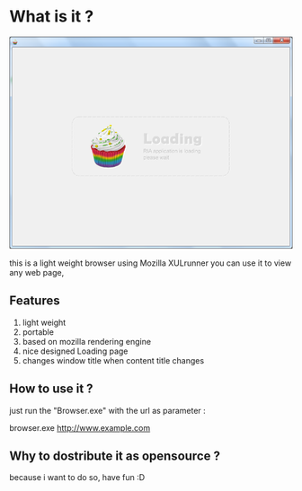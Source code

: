 What is it ? 
===================
![screenshot](https://github.com/blazeeboy/portableBrowser/raw/master/screenshot.PNG)

this is a light weight browser using Mozilla XULrunner
you can use it to view any web page,

Features
-------------
1. light weight
2. portable
3. based on mozilla rendering engine
4. nice designed Loading page
5. changes window title when content title changes

How to use it ? 
---------------------
just run the "Browser.exe" with the url as parameter : 

browser.exe http://www.example.com

Why to dostribute it as opensource ? 
-------------------------------------
because i want to do so, have fun :D